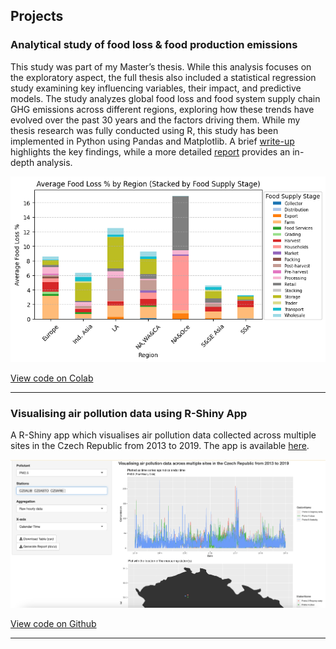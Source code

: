 ## Projects

### Analytical study of food loss & food production emissions

This study was part of my Master’s thesis. While this analysis focuses on the exploratory aspect, the full thesis also included a statistical regression study examining key influencing variables, their impact, and predictive models. The study analyzes global food loss and food system supply chain GHG emissions across different regions, exploring how these trends have evolved over the past 30 years and the factors driving them. While my thesis research was fully conducted using R, this study has been implemented in Python using Pandas and Matplotlib. A brief [write-up](https://docs.google.com/document/d/1GdhhZGOD8YIs-QQkEvlWfPy8vSPkYUQSlZd0KbWeyiI/edit?usp=sharing) highlights the key findings, while a more detailed [report](https://docs.google.com/document/d/1PyNaTEKX0RZd85M2WnR4LdbSpuRRuu3Kf91zYRdwaQ8/edit?usp=sharing) provides an in-depth analysis.

<img src="assets/img/food_loss_supply_stage.png" />

[View code on Colab](https://colab.research.google.com/drive/1tjFqY0hoOoS7MA11jb0c8z0Q4ZKl4ape#scrollTo=m0kHspJ1sgDp)

---

### Visualising air pollution data using R-Shiny App

A R-Shiny app which visualises air pollution data collected across multiple sites in the Czech Republic from 2013 to 2019. The app is available [here](https://adil-sahab-16.shinyapps.io/Shinyapps_io/).

<img src="assets/img/air_pollution_viz.png" />

[View code on Github](https://github.com/adilsahab16/Visualising_air_pollution_data_using_R-Shiny)

---

